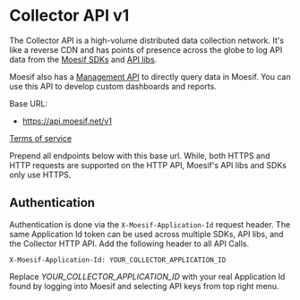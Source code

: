 # <a id="collector-api"></a> Collector API v1

The Collector API is a high-volume distributed data collection network.
It's like a reverse CDN and has points of presence across the globe to log API data from the [Moesif SDKs](https://www.moesif.com/implementation)
and [API libs](#api-libs).

Moesif also has a [Management API](#Management-API) to directly query data in Moesif. You can use this API to develop custom dashboards and reports.

Base URL:

* <a href="https://api.moesif.net/v1">https://api.moesif.net/v1</a>


<a href="https://www.moesif.com/terms">Terms of service</a>

Prepend all endpoints below with this base url. While, both HTTPS and HTTP requests are supported on the HTTP API, 
Moesif's API libs and SDKs only use HTTPS.

## Authentication
Authentication is done via the `X-Moesif-Application-Id` request header.
The same Application Id token can be used across multiple SDKs, API libs, and the Collector HTTP API. Add the following header to all API Calls.

`X-Moesif-Application-Id: YOUR_COLLECTOR_APPLICATION_ID`


<aside class="notice">
Replace <i>YOUR_COLLECTOR_APPLICATION_ID</i> with your real Application Id found by logging into Moesif 
and selecting API keys from top right menu.
</aside>
